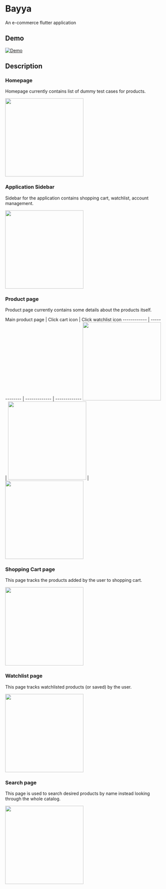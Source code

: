# Bayya

An e-commerce flutter application

## Demo
[![Demo](https://img.youtube.com/vi/Gj34dG4w6Mk/0.jpg)](https://www.youtube.com/watch?v=Gj34dG4w6Mk)

## Description
### Homepage
<p>Homepage currently contains list of dummy test cases for products.</p>
<img src="/docs/homepage_screenshot.png" width="250" />

### Application Sidebar
<p>Sidebar for the application contains shopping cart, watchlist, account management.</p>
<img src="/docs/application_sidebar.png" width="250" />

### Product page
<p>Product page currently contains some details about the products itself.</p>

Main product page | Click cart icon | Click watchlist icon
------------ | ------------- | ------------- | -------------
<img src="/docs/product_screenshot.png" width="250" /> | <img src="/docs/product_added_to_shopping_cart.png" width="250" /> | <img src="/docs/product_watchlisted.png" width="250" />

### Shopping Cart page
<p>This page tracks the products added by the user to shopping cart.</p>
<img src="/docs/shopping_cart.png" width="250" />

### Watchlist page
<p>This page tracks watchlisted products (or saved) by the user.</p>
<img src="/docs/watchlist.png" width="250" />

### Search page
<p>This page is used to search desired products by name instead looking through the whole catalog.</p>
<img src="/docs/search_page.png" width="250" />